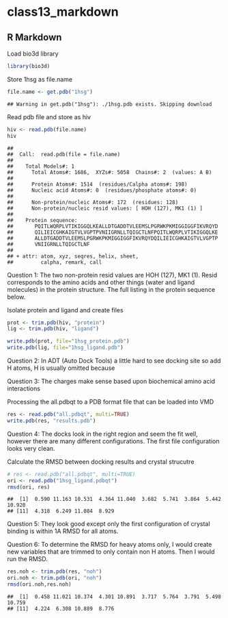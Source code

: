 class13\_markdown
================

R Markdown
----------

Load bio3d library

``` r
library(bio3d)
```

Store 1hsg as file.name

``` r
file.name <- get.pdb("1hsg")
```

    ## Warning in get.pdb("1hsg"): ./1hsg.pdb exists. Skipping download

Read pdb file and store as hiv

``` r
hiv <- read.pdb(file.name)
hiv
```

    ## 
    ##  Call:  read.pdb(file = file.name)
    ## 
    ##    Total Models#: 1
    ##      Total Atoms#: 1686,  XYZs#: 5058  Chains#: 2  (values: A B)
    ## 
    ##      Protein Atoms#: 1514  (residues/Calpha atoms#: 198)
    ##      Nucleic acid Atoms#: 0  (residues/phosphate atoms#: 0)
    ## 
    ##      Non-protein/nucleic Atoms#: 172  (residues: 128)
    ##      Non-protein/nucleic resid values: [ HOH (127), MK1 (1) ]
    ## 
    ##    Protein sequence:
    ##       PQITLWQRPLVTIKIGGQLKEALLDTGADDTVLEEMSLPGRWKPKMIGGIGGFIKVRQYD
    ##       QILIEICGHKAIGTVLVGPTPVNIIGRNLLTQIGCTLNFPQITLWQRPLVTIKIGGQLKE
    ##       ALLDTGADDTVLEEMSLPGRWKPKMIGGIGGFIKVRQYDQILIEICGHKAIGTVLVGPTP
    ##       VNIIGRNLLTQIGCTLNF
    ## 
    ## + attr: atom, xyz, seqres, helix, sheet,
    ##         calpha, remark, call

Question 1: The two non-protein resid values are HOH (127), MK1 (1). Resid corresponds to the amino acids and other things (water and ligand molecules) in the protein structure. The full listing in the protein sequence below.

Isolate protein and ligand and create files

``` r
prot <- trim.pdb(hiv, "protein")
lig <- trim.pdb(hiv, "ligand")

write.pdb(prot, file="1hsg_protein.pdb")
write.pdb(lig, file="1hsg_ligand.pdb")
```

Question 2: In ADT (Auto Dock Tools) a little hard to see docking site so add H atoms, H is usually omitted because

Question 3: The charges make sense based upon biochemical amino acid interactions

Processing the all.pdbqt to a PDB format file that can be loaded into VMD

``` r
res <- read.pdb("all.pdbqt", multi=TRUE)
write.pdb(res, "results.pdb")
```

Question 4: The docks look in the right region and seem the fit well, however there are many different configurations. The first file configuration looks very clean.

Calculate the RMSD between docking results and crystal strucutre

``` r
# res <- read.pdb("all.pdbqt", multi=TRUE)
ori <- read.pdb("1hsg_ligand.pdbqt")
rmsd(ori, res)
```

    ##  [1]  0.590 11.163 10.531  4.364 11.040  3.682  5.741  3.864  5.442 10.920
    ## [11]  4.318  6.249 11.084  8.929

Question 5: They look good except only the first configuration of crystal binding is within 1A RMSD for all atoms.

Question 6: To determine the RMSD for heavy atoms only, I would create new variables that are trimmed to only contain non H atoms. Then I would run the RMSD.

``` r
res.noh <- trim.pdb(res, "noh")
ori.noh <- trim.pdb(ori, "noh")
rmsd(ori.noh,res.noh)
```

    ##  [1]  0.458 11.021 10.374  4.301 10.891  3.717  5.764  3.791  5.498 10.759
    ## [11]  4.224  6.308 10.889  8.776
